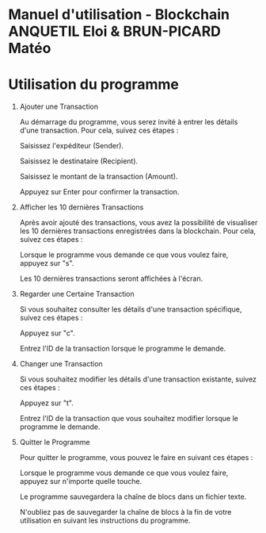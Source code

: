 # Manuel d'utilisation - Blockchain ANQUETIL Eloi & BRUN-PICARD Matéo

# Utilisation du programme

1. Ajouter une Transaction

   Au démarrage du programme, vous serez invité à entrer les détails d'une transaction. Pour cela, suivez ces étapes :

   Saisissez l'expéditeur (Sender).

   Saisissez le destinataire (Recipient).

   Saisissez le montant de la transaction (Amount).

   Appuyez sur Enter pour confirmer la transaction.

2. Afficher les 10 dernières Transactions

   Après avoir ajouté des transactions, vous avez la possibilité de visualiser les 10 dernières transactions enregistrées dans la blockchain. Pour cela, suivez ces étapes :

   Lorsque le programme vous demande ce que vous voulez faire, appuyez sur "s".

   Les 10 dernières transactions seront affichées à l'écran.

3. Regarder une Certaine Transaction

   Si vous souhaitez consulter les détails d'une transaction spécifique, suivez ces étapes :

   Appuyez sur "c".

   Entrez l'ID de la transaction lorsque le programme le demande.

4. Changer une Transaction

   Si vous souhaitez modifier les détails d'une transaction existante, suivez ces étapes :

   Appuyez sur "t".

   Entrez l'ID de la transaction que vous souhaitez modifier lorsque le programme le demande.

5. Quitter le Programme

   Pour quitter le programme, vous pouvez le faire en suivant ces étapes :

   Lorsque le programme vous demande ce que vous voulez faire, appuyez sur n'importe quelle touche.

   Le programme sauvegardera la chaîne de blocs dans un fichier texte.

   N'oubliez pas de sauvegarder la chaîne de blocs à la fin de votre utilisation en suivant les instructions du programme.
